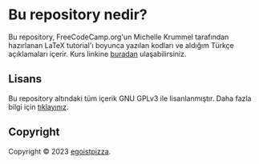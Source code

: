 # Bu repository nedir?

Bu repository, FreeCodeCamp.org'un Michelle Krummel tarafından hazırlanan
LaTeX tutorial'ı boyunca yazılan kodları ve aldığım Türkçe açıklamaları
içerir. Kurs linkine [buradan](https://www.youtube.com/watch?v=ydOTMQC7np0) ulaşabilirsiniz.

## Lisans

Bu repository altındaki tüm içerik GNU GPLv3 ile lisanlanmıştır. Daha fazla bilgi için [tıklayınız](https://www.gnu.org/licenses/gpl-3.0.en.html).

## Copyright

Copyright © 2023 [egoistpizza](https://github.com/egoistpizza).
